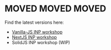 # MOVED MOVED MOVED

Find the latest versions here:

* [Vanilla-JS INP workshop](https://github.com/mmocny/inp-workshop)
* [NextJS INP workshop](https://github.com/mmocny/inp-workshop-nextjs)
* SolidJS INP workshop (WIP)
